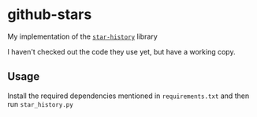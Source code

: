 # github-stars

My implementation of the [`star-history`](https://github.com/bytebase/star-history) library

I haven't checked out the code they use yet, but have a working copy.

## Usage

Install the required dependencies mentioned in `requirements.txt` and then run `star_history.py`
